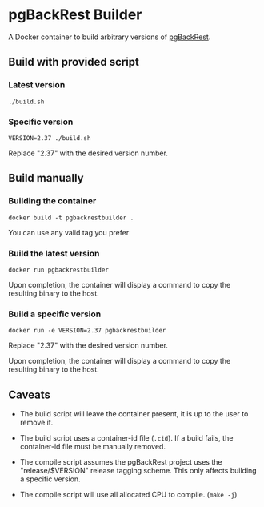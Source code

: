 pgBackRest Builder
===

A Docker container to build arbitrary versions of [pgBackRest][PG].

## Build with provided script

### Latest version
`./build.sh`

### Specific version
`VERSION=2.37 ./build.sh`

Replace "2.37" with the desired version number.

## Build manually

### Building the container
`docker build -t pgbackrestbuilder .`

You can use any valid tag you prefer

### Build the latest version

`docker run pgbackrestbuilder`

Upon completion, the container will display a command to copy the resulting binary to the host.

### Build a specific version

`docker run -e VERSION=2.37 pgbackrestbuilder`

Replace "2.37" with the desired version number.

Upon completion, the container will display a command to copy the resulting binary to the host.

## Caveats

* The build script will leave the container present, it is up to the user to remove it.

* The build script uses a container-id file (`.cid`). If a build fails, the container-id file must be manually removed.

* The compile script assumes the pgBackRest project uses the "release/$VERSION" release tagging scheme. This only affects building a specific version.

* The compile script will use all allocated CPU to compile. (`make -j`)

<!-- Footnotes/Links -->
[PG]: https://pgbackrest.org/ "pgBackRest homepage"
